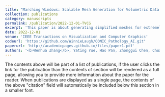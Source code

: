 ```yaml
---
title: "Marching Windows: Scalable Mesh Generation for Volumetric Data With Multiple Materials."
collection: publications
category: manuscripts
permalink: /publication/2022-12-01-TVCG
excerpt: 'This paper is about generating simplified meshes for extremely large-scale volumetric data with multiple materials.'
date: 2022-12-01
venue: 'IEEE Transactions on Visualization and Computer Graphics'
codeurl: 'https://github.com/WinnieLaugh/CONIC_Pathology_AI.git'
paperurl: 'http://academicpages.github.io/files/paper1.pdf'
authors: '<b>Wenhua Zhang</b>, Yating Yue, Hao Pan, Zhonggui Chen, Chuan Wang, Hanspeter Pfister, Wenping Wang'
---
```


The contents above will be part of a list of publications, if the user clicks the link for the publication than the contents of section will be rendered as a full page, allowing you to provide more information about the paper for the reader. When publications are displayed as a single page, the contents of the above "citation" field will automatically be included below this section in a smaller font.